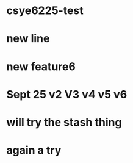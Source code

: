 # csye6225-test

# new line

# new feature6

# Sept 25 v2 V3 v4 v5 v6

# will try the stash thing

# again a try